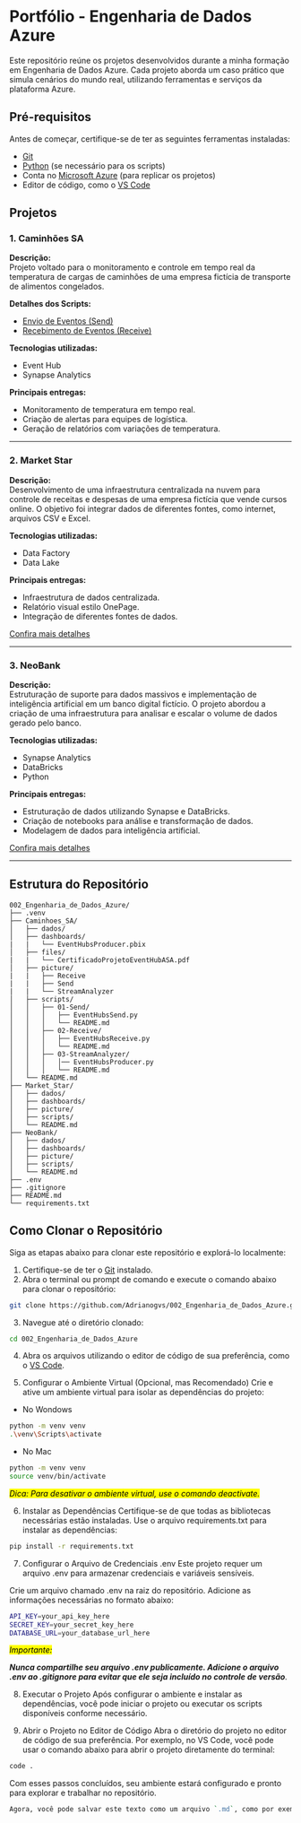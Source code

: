 # Portfólio - Engenharia de Dados Azure

Este repositório reúne os projetos desenvolvidos durante a minha formação em Engenharia de Dados Azure. Cada projeto aborda um caso prático que simula cenários do mundo real, utilizando ferramentas e serviços da plataforma Azure.

## Pré-requisitos

Antes de começar, certifique-se de ter as seguintes ferramentas instaladas:

- [Git](https://git-scm.com/)
- [Python](https://www.python.org/) (se necessário para os scripts)
- Conta no [Microsoft Azure](https://azure.microsoft.com/) (para replicar os projetos)
- Editor de código, como o [VS Code](https://code.visualstudio.com/)

## Projetos

### 1. Caminhões SA
**Descrição:**  
Projeto voltado para o monitoramento e controle em tempo real da temperatura de cargas de caminhões de uma empresa fictícia de transporte de alimentos congelados.

**Detalhes dos Scripts:**
- [Envio de Eventos (Send)](Caminhoes_SA/scripts/Send/README.md)  
- [Recebimento de Eventos (Receive)](Caminhoes_SA/scripts/Receive/README.md)

**Tecnologias utilizadas:**  
- Event Hub  
- Synapse Analytics  

**Principais entregas:**  
- Monitoramento de temperatura em tempo real.  
- Criação de alertas para equipes de logística.  
- Geração de relatórios com variações de temperatura.  

---

### 2. Market Star
**Descrição:**  
Desenvolvimento de uma infraestrutura centralizada na nuvem para controle de receitas e despesas de uma empresa fictícia que vende cursos online. O objetivo foi integrar dados de diferentes fontes, como internet, arquivos CSV e Excel.

**Tecnologias utilizadas:**  
- Data Factory  
- Data Lake  

**Principais entregas:**  
- Infraestrutura de dados centralizada.  
- Relatório visual estilo OnePage.  
- Integração de diferentes fontes de dados.  

[Confira mais detalhes](Market_Star/README.md)

---

### 3. NeoBank
**Descrição:**  
Estruturação de suporte para dados massivos e implementação de inteligência artificial em um banco digital fictício. O projeto abordou a criação de uma infraestrutura para analisar e escalar o volume de dados gerado pelo banco.

**Tecnologias utilizadas:**  
- Synapse Analytics  
- DataBricks  
- Python  

**Principais entregas:**  
- Estruturação de dados utilizando Synapse e DataBricks.  
- Criação de notebooks para análise e transformação de dados.  
- Modelagem de dados para inteligência artificial.  

[Confira mais detalhes](NeoBank/README.md)

---

## Estrutura do Repositório

```plaintext
002_Engenharia_de_Dados_Azure/
├── .venv
├── Caminhoes_SA/
│   ├── dados/
│   ├── dashboards/
|   |   └── EventHubsProducer.pbix
│   ├── files/
|   |   └── CertificadoProjetoEventHubASA.pdf
│   ├── picture/
|   |   ├── Receive
|   |   ├── Send
|   |   └── StreamAnalyzer
│   ├── scripts/
│   │   ├── 01-Send/
│   │   │   ├── EventHubsSend.py
│   │   │   └── README.md
│   │   ├── 02-Receive/
│   │   │   ├── EventHubsReceive.py
│   │   │   └── README.md
│   │   ├── 03-StreamAnalyzer/
│   │   │   │── EventHubsProducer.py
│   │   │   └── README.md
│   └── README.md
├── Market_Star/
│   ├── dados/
│   ├── dashboards/
│   ├── picture/
│   ├── scripts/
│   └── README.md
├── NeoBank/
│   ├── dados/
│   ├── dashboards/
│   ├── picture/
│   ├── scripts/
│   └── README.md
├── .env
├── .gitignore
├── README.md 
└── requirements.txt
```

## Como Clonar o Repositório

Siga as etapas abaixo para clonar este repositório e explorá-lo localmente:

1. Certifique-se de ter o [Git](https://git-scm.com/) instalado.
2. Abra o terminal ou prompt de comando e execute o comando abaixo para clonar o repositório:

```bash
git clone https://github.com/Adrianogvs/002_Engenharia_de_Dados_Azure.git
```

3. Navegue até o diretório clonado:
```bash
cd 002_Engenharia_de_Dados_Azure
```

4. Abra os arquivos utilizando o editor de código de sua preferência, como o [VS Code](https://code.visualstudio.com/).

5. Configurar o Ambiente Virtual (Opcional, mas Recomendado)
Crie e ative um ambiente virtual para isolar as dependências do projeto:
* No Wondows
```bash
python -m venv venv
.\venv\Scripts\activate
```
* No Mac
```bash
python -m venv venv
source venv/bin/activate
```
<i><mark>Dica: Para desativar o ambiente virtual, use o comando deactivate.</mark></i>

<p></p>

6. Instalar as Dependências
Certifique-se de que todas as bibliotecas necessárias estão instaladas. Use o arquivo requirements.txt para instalar as dependências:
```bash
pip install -r requirements.txt
```

7. Configurar o Arquivo de Credenciais .env
Este projeto requer um arquivo .env para armazenar credenciais e variáveis sensíveis.

Crie um arquivo chamado .env na raiz do repositório.
Adicione as informações necessárias no formato abaixo:
```bash
API_KEY=your_api_key_here
SECRET_KEY=your_secret_key_here
DATABASE_URL=your_database_url_here
```
<i><mark>Importante:</mark>

<b>Nunca compartilhe seu arquivo .env publicamente.
Adicione o arquivo .env ao .gitignore para evitar que ele seja incluído no controle de versão</b>.
</i>

8. Executar o Projeto
Após configurar o ambiente e instalar as dependências, você pode iniciar o projeto ou executar os scripts disponíveis conforme necessário.

9. Abrir o Projeto no Editor de Código
Abra o diretório do projeto no editor de código de sua preferência. Por exemplo, no VS Code, você pode usar o comando abaixo para abrir o projeto diretamente do terminal:
```bash
code .
```
Com esses passos concluídos, seu ambiente estará configurado e pronto para explorar e trabalhar no repositório.
```perl
Agora, você pode salvar este texto como um arquivo `.md`, como por exemplo `README.md`, sem precisar ajustar manualmente no VS Code. Basta copiar e colar! 😊
```
